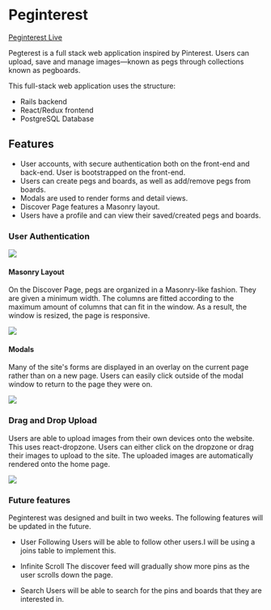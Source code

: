 # Peginterest

[Peginterest Live](https://peginterest.herokuapp.com/)

Pegterest is a full stack web application inspired by Pinterest.
Users can upload, save and manage images—known as pegs through collections known as pegboards.

This full-stack web application uses the structure:

* Rails backend
* React/Redux frontend
* PostgreSQL Database

## Features

* User accounts, with secure authentication both on the front-end and back-end. User is bootstrapped on the front-end.
* Users can create pegs and boards, as well as add/remove pegs from boards.
* Modals are used to render forms and detail views.
* Discover Page features a Masonry layout.
* Users have a profile and can view their saved/created pegs and boards.

### User Authentication

![](https://res.cloudinary.com/archhere/image/upload/v1529100882/uploaded_images/Screen_Shot_2018-06-15_at_3.06.23_PM.png)

#### Masonry Layout

On the Discover Page, pegs are organized in a Masonry-like fashion. They are given a minimum width. The columns are fitted according to the maximum amount of columns that can fit in the window. As a result, the window is resized, the page is responsive.

![](https://res.cloudinary.com/archhere/image/upload/v1529102017/uploaded_images/Screen_Shot_2018-06-15_at_3.32.33_PM.png)

#### Modals

Many of the site's forms are displayed in an overlay on the current page rather than on a new page. Users can easily click outside of the modal window to return to the page they were on.

![](https://res.cloudinary.com/archhere/image/upload/v1529101498/uploaded_images/Screen_Shot_2018-06-15_at_3.23.57_PM.png)

### Drag and Drop Upload

Users are able to upload images from their own devices onto the website. This uses react-dropzone. Users can either click on the dropzone or drag their images to upload to the site. The uploaded images are automatically rendered onto the home page.

![](https://res.cloudinary.com/archhere/image/upload/v1529101822/uploaded_images/Screen_Shot_2018-06-15_at_3.29.56_PM.png)

### Future features
Peginterest was designed and built in two weeks. The following features will be updated in the future.

* User Following
  Users will be able to follow other users.I will be using a joins table to implement this.

* Infinite Scroll
  The discover feed will gradually show more pins as the user scrolls down the page.

* Search
  Users will be able to search for the pins and boards that they are interested in.

